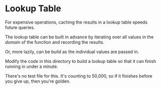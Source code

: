 # Lookup Table

For expensive operations, caching the results in a lookup table speeds
future queries.

The lookup table can be built in advance by iterating over all values in
the _domain_ of the function and recording the results.

Or, more lazily, can be build as the individual values are passed in.

Modify the code in this directory to build a lookup table so that it can
finish running in under a minute.

There's no test file for this. It's counting to 50,000, so if it
finishes before you give up, then you're golden.


